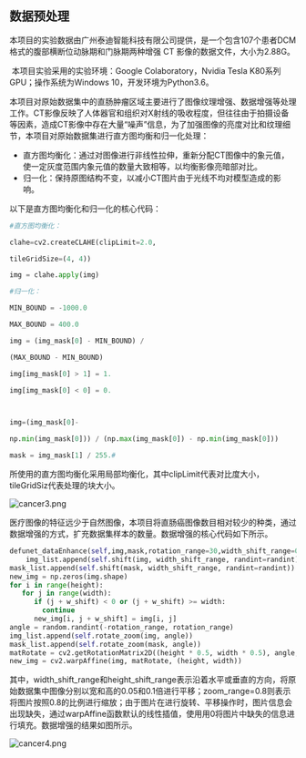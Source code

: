 ## 数据预处理

​	本项目的实验数据由广州泰迪智能科技有限公司提供，是一个包含107个患者DCM格式的腹部横断位动脉期和门脉期两种增强 CT 影像的数据文件，大小为2.88G。



​	本项目实验采用的实验环境：Google Colaboratory，Nvidia Tesla K80系列GPU；操作系统为Windows 10，开发环境为Python3.6。



​	本项目对原始数据集中的直肠肿瘤区域主要进行了图像纹理增强、数据增强等处理工作。CT影像反映了人体器官和组织对X射线的吸收程度，但往往由于拍摄设备等因素，造成CT影像中存在大量“噪声”信息，为了加强图像的亮度对比和纹理细节，本项目对原始数据集进行直方图均衡和归一化处理：

-  直方图均衡化：通过对图像进行非线性拉伸，重新分配CT图像中的象元值，使一定灰度范围内象元值的数量大致相等，以均衡影像亮暗部对比。
-  归一化：保持原图结构不变，以减小CT图片由于光线不均对模型造成的影响。





以下是直方图均衡化和归一化的核心代码：

```python
#直方图均衡化：

clahe=cv2.createCLAHE(clipLimit=2.0,

tileGridSize=(4, 4))

img = clahe.apply(img)

#归一化：

MIN_BOUND = -1000.0

MAX_BOUND = 400.0

img = (img_mask[0] - MIN_BOUND) /

(MAX_BOUND - MIN_BOUND)

img[img_mask[0] > 1] = 1.

img[img_mask[0] < 0] = 0.



img=(img_mask[0]-

np.min(img_mask[0])) / (np.max(img_mask[0]) - np.min(img_mask[0]))

mask = img_mask[1] / 255.#
```



​		所使用的直方图均衡化采用局部均衡化，其中clipLimit代表对比度大小，tileGridSiz代表处理的块大小。



![cancer3.png](https://cdn.nlark.com/yuque/0/2019/png/323476/1556433311888-ddc95f6f-7617-4f9f-a83f-dad081feebdc.png)



​	医疗图像的特征远少于自然图像，本项目将直肠癌图像数目相对较少的种类，通过数据增强的方式，扩充数据集样本的数量。数据增强的核心代码如下所示。

```python
defunet_dataEnhance(self,img,mask,rotation_range=30,width_shift_range=0.05,height_shift_range=0.1, zoom_range=0.8, seed=5):
	img_list.append(self.shift(img, width_shift_range, randint=randint))
mask_list.append(self.shift(mask, width_shift_range, randint=randint))
new_img = np.zeros(img.shape)
for i in range(height):
   for j in range(width):
      if (j + w_shift) < 0 or (j + w_shift) >= width:
        continue
      new_img[i, j + w_shift] = img[i, j]
angle = random.randint(-rotation_range, rotation_range)
img_list.append(self.rotate_zoom(img, angle))
mask_list.append(self.rotate_zoom(mask, angle))
matRotate = cv2.getRotationMatrix2D((height * 0.5, width * 0.5), angle, zoom_rate)
new_img = cv2.warpAffine(img, matRotate, (height, width))
```



​	其中，width_shift_range和height_shift_range表示沿着水平或垂直的方向，将原始数据集中图像分别以宽和高的0.05和0.1倍进行平移；zoom_range=0.8则表示将图片按照0.8的比例进行缩放；由于图片在进行旋转、平移操作时，图片信息会出现缺失，通过warpAffine函数默认的线性插值，使用用0将图片中缺失的信息进行填充。数据增强的结果如图所示。



![cancer4.png](https://cdn.nlark.com/yuque/0/2019/png/323476/1556433674258-5fa3fac9-fa0e-4d99-8c5f-be4abe572624.png)